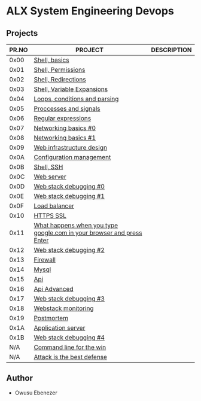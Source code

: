 # ALX System Engineering Devops

## Projects

| PR.NO | PROJECT                                                                                                                                                 | DESCRIPTION |
| ----- | ------------------------------------------------------------------------------------------------------------------------------------------------------- | ----------- |
| 0x00  | [Shell, basics](./0x00-shell_basics/)                                                                                                                   |             |
| 0x01  | [Shell, Permissions](./0x01-shell_permissions/)                                                                                                         |             |
| 0x02  | [Shell, Redirections](./0x02-shell_redirections/)                                                                                                       |             |
| 0x03  | [Shell, Variable Expansions](./0x03-shell_variables_expansions/)                                                                                        |             |
| 0x04  | [Loops, conditions and parsing](./0x04-loops_conditions_and_parsing/)                                                                                   |             |
| 0x05  | [Proccesses and signals](./0x05-processes_and_signals/)                                                                                                 |             |
| 0x06  | [Regular expressions](./0x06-regular_expressions/)                                                                                                      |             |
| 0x07  | [Networking basics #0](./0x07-networking_basics/)                                                                                                       |             |
| 0x08  | [Networking basics #1](./0x08-networking_basics_2/)                                                                                                     |             |
| 0x09  | [Web infrastructure design](./0x09-web_infrastructure_design/)                                                                                          |             |
| 0x0A  | [Configuration management](./0x0A-configuration_management/)                                                                                            |             |
| 0x0B  | [Shell, SSH](./0x0B-ssh/)                                                                                                                               |             |
| 0x0C  | [Web server](./0x0C-web_server/)                                                                                                                        |             |
| 0x0D  | [Web stack debugging #0](./0x0D-web_stack_debugging_0/)                                                                                                 |             |
| 0x0E  | [Web stack debugging #1](./0x0E-web_stack_debugging_1/)                                                                                                 |             |
| 0x0F  | [Load balancer](./0x0F-load_balancer/)                                                                                                                  |             |
| 0x10  | [HTTPS SSL](./0x10-https_ssl/)                                                                                                                          |             |
| 0x11  | [What happens when you type google.com in your browser and press Enter](./0x11-what_happens_when_your_type_google_com_in_your_browser_and_press_enter/) |             |
| 0x12  | [Web stack debugging #2](./0x12-web_stack_debugging_2/)                                                                                                 |             |
| 0x13  | [Firewall](./0x13-firewall/)                                                                                                                            |             |
| 0x14  | [Mysql](./0x14-mysql/)                                                                                                                                  |             |
| 0x15  | [Api](./0x15-api/)                                                                                                                                      |             |
| 0x16  | [Api Advanced](./0x16-api_advanced/)                                                                                                                    |             |
| 0x17  | [Web stack debugging #3](./0x17-web_stack_debugging_3/)                                                                                                 |             |
| 0x18  | [Webstack monitoring](./0x18-webstack_monitoring/)                                                                                                      |             |
| 0x19  | [Postmortem](./0x19-postmortem/)                                                                                                                        |             |
| 0x1A  | [Application server](./0x1A-application_server/)                                                                                                        |             |
| 0x1B  | [Web stack debugging #4](./0x1B-web_stack_debugging_4/)                                                                                                 |             |
| N/A   | [Command line for the win](./command_line_for_the_win)                                                                                                  |             |
| N/A   | [Attack is the best defense](attack_is_the_best_defense/)                                                                                               |             |

## Author

- Owusu Ebenezer

